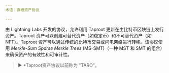 ```yaml
---
术语：直根资产协议

---
```

由 Lightning Labs 开发的协议，允许利用 Taproot 更新在主比特币区块链上发行资产。Taproot 资产可以创建可替代资产（如稳定币）和不可替代资产（如 NFT）。Taproot 资产可以通过传统的比特币交易或闪电网络进行转移。该协议使用 *Merkle-Sum Sparse Merkle Trees* (MS-SMT)（一种 MST 和 SMT 的组合）来确保资产的有效性和可审计性。

> ► *Taproot资产协议以前称为 "TARO"。
